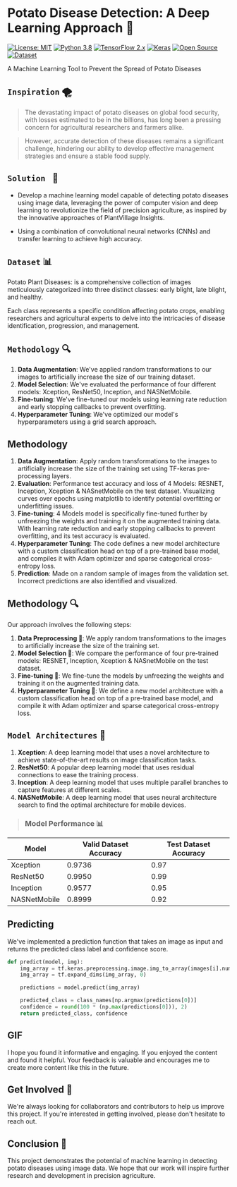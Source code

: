 **Potato Disease Detection: A Deep Learning Approach 🥔**
=====================================================

[![License: MIT](https://img.shields.io/badge/License-MIT-yellow.svg)](https://opensource.org/licenses/MIT)
[![Python 3.8](https://img.shields.io/badge/python-3.8-blue.svg)](https://www.python.org/downloads/release/python-380/)
[![TensorFlow 2.x](https://img.shields.io/badge/TensorFlow-2.x-orange.svg)](https://www.tensorflow.org/)
[![Keras](https://img.shields.io/badge/Keras-2.x-red.svg)](https://keras.io/)
[![Open Source](https://img.shields.io/badge/Open%20Source-%E2%9D%A4-green.svg)](https://opensource.org/)
[![Dataset](https://img.shields.io/badge/Dataset-Potato%20Plant%20Diseases-green.svg)](https://www.kaggle.com/hafiznouman786/potato-plant-diseases-data)


A Machine Learning Tool to Prevent the Spread of Potato Diseases


## `Inspiration` 🌪️


> The devastating impact of potato diseases on global food security, with losses estimated to be in the billions, has long been a pressing concern for agricultural researchers and farmers alike.

> However, accurate detection of these diseases remains a significant challenge, hindering our ability to develop effective management strategies and ensure a stable food supply.


## `Solution ` 🌱

* Develop a machine learning model capable of detecting potato diseases using image data, leveraging the power of computer vision and deep learning to revolutionize the field of precision agriculture, as inspired by the innovative approaches of PlantVillage Insights.

* Using a combination of convolutional neural networks (CNNs) and transfer learning to achieve high accuracy.


## `Dataset` 📊

Potato Plant Diseases: is a comprehensive collection of images meticulously categorized into three distinct classes: early blight, late blight, and healthy. 

Each class represents a specific condition affecting potato crops, enabling researchers and agricultural experts to delve into the intricacies of disease identification, progression, and management.


## `Methodology` 🔍

1. **Data Augmentation**: We've applied random transformations to our images to artificially increase the size of our training dataset.
2. **Model Selection**: We've evaluated the performance of four different models: Xception, ResNet50, Inception, and NASNetMobile.
3. **Fine-tuning**: We've fine-tuned our models using learning rate reduction and early stopping callbacks to prevent overfitting.
4. **Hyperparameter Tuning**: We've optimized our model's hyperparameters using a grid search approach.

**Methodology**
--------------

1. **Data Augmentation**: Apply random transformations to the images to artificially increase the size of the training set using TF-keras pre-processing layers.
2. **Evaluation**: Performance test accuracy and loss of 4 Models: RESNET, Inception, Xception & NASnetMobile on the test dataset. Visualizing curves over epochs using matplotlib to identify potential overfitting or underfitting issues.
3. **Fine-tuning**: 4 Models model is specifically fine-tuned further by unfreezing the weights and training it on the augmented training data. With learning rate reduction and early stopping callbacks to prevent overfitting, and its test accuracy is evaluated.
4. **Hyperparameter Tuning**: The code defines a new model architecture with a custom classification head on top of a pre-trained base model, and compiles it with Adam optimizer and sparse categorical cross-entropy loss.
5. **Prediction**: Made on a random sample of images from the validation set. Incorrect predictions are also identified and visualized.

**Methodology 🔍**
-----------------

Our approach involves the following steps:

1. **Data Preprocessing 🔄**: We apply random transformations to the images to artificially increase the size of the training set.
2. **Model Selection 🤔**: We compare the performance of four pre-trained models: RESNET, Inception, Xception & NASnetMobile on the test dataset.
3. **Fine-tuning 🔩**: We fine-tune the models by unfreezing the weights and training it on the augmented training data.
4. **Hyperparameter Tuning 🔧**: We define a new model architecture with a custom classification head on top of a pre-trained base model, and compile it with Adam optimizer and sparse categorical cross-entropy loss.



## `Model Architectures` 🤖


1. **Xception**: A deep learning model that uses a novel architecture to achieve state-of-the-art results on image classification tasks.
2. **ResNet50**: A popular deep learning model that uses residual connections to ease the training process.
3. **Inception**: A deep learning model that uses multiple parallel branches to capture features at different scales.
4. **NASNetMobile**: A deep learning model that uses neural architecture search to find the optimal architecture for mobile devices.


> ### Model Performance 📊 

| Model | Valid Dataset Accuracy | Test Dataset Accuracy |
| --- | --- | --- |
| Xception | 0.9736 | 0.97 |
| ResNet50 | 0.9950 | 0.99 |
| Inception | 0.9577 | 0.95 |
| NASNetMobile | 0.8999 | 0.92 |

**Predicting**
--------------

We've implemented a prediction function that takes an image as input and returns the predicted class label and confidence score.
```python
def predict(model, img):
    img_array = tf.keras.preprocessing.image.img_to_array(images[i].numpy())
    img_array = tf.expand_dims(img_array, 0)

    predictions = model.predict(img_array)

    predicted_class = class_names[np.argmax(predictions[0])]
    confidence = round(100 * (np.max(predictions[0])), 2)
    return predicted_class, confidence
```

**GIF**
------

I hope you found it informative and engaging. If you enjoyed the content and found it helpful. Your feedback is valuable and encourages me to create more content like this in the future.


**Get Involved 🤝**
------------------

We're always looking for collaborators and contributors to help us improve this project. If you're interested in getting involved, please don't hesitate to reach out.


**Conclusion 🌟**
----------------

This project demonstrates the potential of machine learning in detecting potato diseases using image data. We hope that our work will inspire further research and development in precision agriculture.
